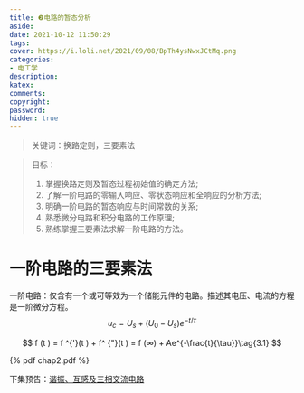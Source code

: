 ```yaml
---
title: ❷电路的暂态分析
aside: 
date: 2021-10-12 11:50:29
tags:
cover: https://i.loli.net/2021/09/08/BpTh4ysNwxJCtMq.png
categories:
- 电工学
description:
katex:
comments:
copyright:
password:
hidden: true
---
```


> 关键词：换路定则，三要素法

> 目标：
>
> 1. 掌握换路定则及暂态过程初始值的确定方法;
> 2. 了解一阶电路的零输入响应、零状态响应和全响应的分析方法;
> 3. 明确一阶电路的暂态响应与时间常数的关系;
> 4. 熟悉微分电路和积分电路的工作原理;
> 5. 熟练掌握三要素法求解一阶电路的方法。

# 一阶电路的三要素法

一阶电路：仅含有一个或可等效为一个储能元件的电路。描述其电压、电流的方程是一阶微分方程。
$$
u_c=U_s+(U_0-U_s)e^{-t/\tau}\tag{RC}
$$

$$
f (t ) = f ^{'}(t ) + f^ {"}(t ) = f (∞) + Ae^{-\frac{t}{\tau}}\tag{3.1}
$$

{% pdf chap2.pdf %}

下集预告：[谐振、互感及三相交流电路](http://eelab.zju.edu.cn/document/CircuitTheory/jia/chap4.pdf)

